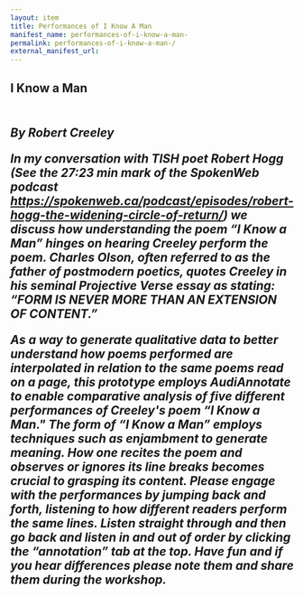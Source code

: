 ```yaml
---
layout: item
title: Performances of I Know A Man 
manifest_name: performances-of-i-know-a-man-
permalink: performances-of-i-know-a-man-/
external_manifest_url: 
---
```

<!-- Add an essay or interpretive material below this line,
using HTML or markdown.  Do not modify this file above this line -->
 
 <h2>I Know a Man<h2><br>
 <em>By Robert Creeley<em>
  
 
 
 In my conversation with TISH poet Robert Hogg (See the 27:23 min mark of the SpokenWeb podcast https://spokenweb.ca/podcast/episodes/robert-hogg-the-widening-circle-of-return/) we discuss how understanding  the poem “I Know a Man” hinges on hearing Creeley perform the poem. Charles Olson, often referred to as the father of postmodern poetics, quotes Creeley in his seminal Projective Verse essay as stating: “FORM IS NEVER MORE THAN AN EXTENSION OF CONTENT.”  

As a way to generate qualitative data to better understand how poems performed are interpolated in relation to the same poems read on a page, this prototype employs AudiAnnotate to enable comparative analysis of five different performances of Creeley's poem “I Know a Man." The form of “I Know a Man” employs techniques such as enjambment to generate meaning. How one recites the poem and observes or ignores its line breaks becomes crucial to grasping its content. Please engage with the performances by jumping back and forth, listening to how different readers perform the same lines. Listen straight through and then go back and listen in and out of order by clicking the “annotation” tab at the top. Have fun and if you hear differences please note them and share them during the workshop.

